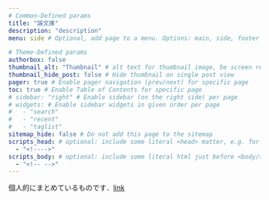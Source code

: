 ```yaml
---
# Common-Defined params
title: "論文庫"
description: "description"
menu: side # Optional, add page to a menu. Options: main, side, footer

# Theme-Defined params
authorbox: false
thumbnail_alt: "Thumbnail" # alt text for thumbnail image, be screen reader friendly!
thumbnail_hide_post: false # Hide thumbnail on single post view
pager: true # Enable pager navigation (prev/next) for specific page
toc: true # Enable Table of Contents for specific page
# sidebar: "right" # Enable sidebar (on the right side) per page
# widgets: # Enable sidebar widgets in given order per page
#   - "search"
#   - "recent"
#   - "taglist"
sitemap_hide: false # Do not add this page to the sitemap
scripts_head: # optional: include some literal <head> matter, e.g. for page-specific JS imports; safeHTML-filtered
  - "<!---->"
scripts_body: # optional: include some literal html just before <body/> tag, e.g. JS initialization; safeHTML-filtered
  - "<!-- -->"
---
```


個人的にまとめているものです．[link](https://juicy-cookie-078.notion.site/ff354caa71fb42f9b196d203c9dcf587?pvs=4)
